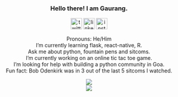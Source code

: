 <h3 align="center">Hello there! I am Gaurang.</h3>
<p align="center">
<a href="https://twitter.com/pythagaurang"><img src='https://cdn.jsdelivr.net/npm/simple-icons@3.0.1/icons/twitter.svg' alt='twitter' height='30'></a>
<a href="https://www.linkedin.com/in/gaurang-govekar/"><img src='https://cdn.jsdelivr.net/npm/simple-icons@3.0.1/icons/linkedin.svg' alt='linkedin' height='30'></a> 
<a href="https://www.instagram.com/pythagaurang/"><img src='https://cdn.jsdelivr.net/npm/simple-icons@3.0.1/icons/instagram.svg' alt='instagram' height='30'></a> 
</p>
<p align="center">
Pronouns: He/Him <br>
I’m currently learning flask, react-native, R.<br>
Ask me about python, fountain pens and sitcoms.<br>
I’m currently working on an online tic tac toe game.<br>
I’m looking for help with building a python community in Goa.<br>
Fun fact: Bob Odenkirk was in 3 out of the last 5 sitcoms I watched.<br>
</p>
<div align="center">
<img  src="https://github-readme-stats.vercel.app/api?username=pythagaurang&show_icons=true&theme=dark&count_private=true"><br>
<img  src="https://github-readme-stats.vercel.app/api/top-langs/?username=pythagaurang&show_icons=true&theme=dark&layout=compact">
</div>


